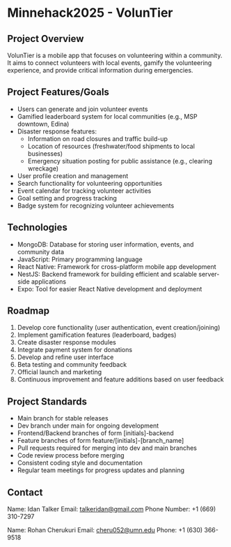 # Minnehack2025 - VolunTier

## Project Overview
VolunTier is a mobile app that focuses on volunteering within a community. It aims to connect volunteers with local events, gamify the volunteering experience, and provide critical information during emergencies.

## Project Features/Goals
- Users can generate and join volunteer events
- Gamified leaderboard system for local communities (e.g., MSP downtown, Edina)
- Disaster response features:
  - Information on road closures and traffic build-up
  - Location of resources (freshwater/food shipments to local businesses)
  - Emergency situation posting for public assistance (e.g., clearing wreckage)
- User profile creation and management
- Search functionality for volunteering opportunities
- Event calendar for tracking volunteer activities
- Goal setting and progress tracking
- Badge system for recognizing volunteer achievements

## Technologies
- MongoDB: Database for storing user information, events, and community data
- JavaScript: Primary programming language
- React Native: Framework for cross-platform mobile app development
- NestJS: Backend framework for building efficient and scalable server-side applications
- Expo: Tool for easier React Native development and deployment

## Roadmap
1. Develop core functionality (user authentication, event creation/joining)
2. Implement gamification features (leaderboard, badges)
3. Create disaster response modules
4. Integrate payment system for donations
5. Develop and refine user interface
6. Beta testing and community feedback
7. Official launch and marketing
8. Continuous improvement and feature additions based on user feedback

## Project Standards
- Main branch for stable releases
- Dev branch under main for ongoing development
- Frontend/Backend branches of form [initials]-backend
- Feature branches of form feature/[initials]-[branch_name]
- Pull requests required for merging into dev and main branches
- Code review process before merging
- Consistent coding style and documentation
- Regular team meetings for progress updates and planning

## Contact
Name: Idan Talker
Email: talkeridan@gmail.com
Phone Number: +1 (669) 310-7297

Name: Rohan Cherukuri
Email: cheru052@umn.edu
Phone: +1 (630) 366-9518

